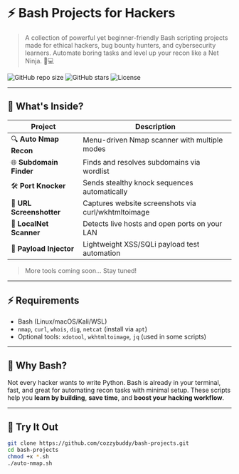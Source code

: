 # ⚡ Bash Projects for Hackers

> A collection of powerful yet beginner-friendly Bash scripting projects made for ethical hackers, bug bounty hunters, and cybersecurity learners. Automate boring tasks and level up your recon like a Net Ninja. 🧠💻

![GitHub repo size](https://img.shields.io/github/repo-size/cozzybuddy/bash-projects)
![GitHub stars](https://img.shields.io/github/stars/cozzybuddy/bash-projects?style=social)
![License](https://img.shields.io/github/license/cozzybuddy/bash-projects)

---

## 🚀 What's Inside?

| Project                     | Description                                       |
|----------------------------|---------------------------------------------------|
| 🔍 **Auto Nmap Recon**     | Menu-driven Nmap scanner with multiple modes      |
| 🌐 **Subdomain Finder**    | Finds and resolves subdomains via wordlist        |
| 🛠️ **Port Knocker**        | Sends stealthy knock sequences automatically       |
| 📸 **URL Screenshotter**   | Captures website screenshots via curl/wkhtmltoimage|
| 📡 **LocalNet Scanner**    | Detects live hosts and open ports on your LAN     |
| 🔐 **Payload Injector**    | Lightweight XSS/SQLi payload test automation       |

> More tools coming soon... Stay tuned!

---

## ⚡ Requirements

- Bash (Linux/macOS/Kali/WSL)
- `nmap`, `curl`, `whois`, `dig`, `netcat` (install via `apt`)
- Optional tools: `xdotool`, `wkhtmltoimage`, `jq` (used in some scripts)

---

## 🧠 Why Bash?

Not every hacker wants to write Python. Bash is already in your terminal, fast, and great for automating recon tasks with minimal setup. These scripts help you **learn by building**, **save time**, and **boost your hacking workflow**.

---

## 🧪 Try It Out

```bash
git clone https://github.com/cozzybuddy/bash-projects.git
cd bash-projects
chmod +x *.sh
./auto-nmap.sh
